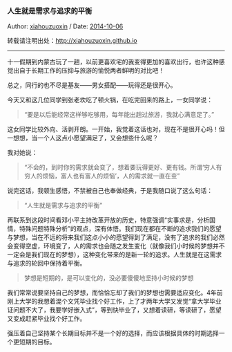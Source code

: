 ### 人生就是需求与追求的平衡

Author: [xiahouzuoxin](http://xiahouzuoxin.github.io) / Date: [2014-10-06](http://xiahouzuoxin.github.io/notes/Archives.html)

转载请注明出处：<http://xiahouzuoxin.github.io>

-----------------------------------

十一假期到内蒙古玩了一趟，以前更喜欢宅的我变得更加的喜欢出行，也许这种感觉出自于长期工作的压抑与旅游的愉悦两者鲜明的对比吧！

总之，同行的也不尽是基友——男女搭配——玩得还是很开心。

今天又和这几位同学到张老坎吃了顿火锅，在吃完回来的路上，一女同学说：

> “要是以后能经常这样够吃够用，每年能出趟过旅游，我就心满意足了。”

这女同学比较外向、活剥开朗。一开始，我觉着这话也对，现在不是很开心吗！但一想想，当一个人这点小愿望满足了，又会想些什么呢？

我对她说：

> “不会的，到时你的需求就会变了，想着要玩得更好、更有钱。所谓‘穷人有穷人的烦恼，富人也有富人的烦恼’，人的需求就一直在变”

说完这话，我顿生感悟，不禁被自己也奉做经典，于是我随口说了这么句话：

> “人生就是需求与追求的平衡”

再联系到这段时间看邓小平主持改革开放的历史，特意强调“实事求是，分析国情，特殊问题特殊分析”的观点，深有体悟。我们现在都在不断的追求我们的愿望与梦想，当在不远的将来我们这点小小的愿望得到了满足，没有了追求的我们必然会变得空虚，环境变了，人的需求也会随之发生变化（就像我们小时候的梦想并不一定会是我们现在的梦想），这种变化带来的是新一轮的追求。人生就是在这需求与追求的轮回中保持着平衡。

> 梦想是短期的，是可以变化的，没必要傻傻地坚持小时候的梦想

我们常常说要坚持自己的梦想，而恰恰忘却了我们的梦想也需要适应变化。4年前刚上大学的我想着混个文凭毕业找个好工作，上了才两年大学又发觉“拿大学毕业证问题不大了，我要学好嵌入式”，等到快毕业了，又想着读研，等读研了，愿望又变成赶紧毕业找个好工作。

强压着自己坚持某个长期目标并不是一个好的选择，而应该根据具体的时期选择一个更短期的目标。


<!-- 

本模板为转成Html后需要修改的地方:
1. 修改README.md为README.html，共2处
2. 修改Github样式目录
3. 添加一键分享功能，源码在stylesheets目录下mystyle.md
4. 添加评论功能，并修改评论中的标题项等，源码在stylesheets目录下mystyle.md
5. 添加浮动图标功能
6. 修正其它可能不正确的链接 

-->




